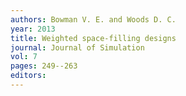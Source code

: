 ```yaml
---
authors: Bowman V. E. and Woods D. C. 
year: 2013 
title: Weighted space-filling designs 
journal: Journal of Simulation 
vol: 7 
pages: 249--263 
editors: 
---
```


